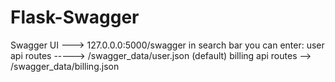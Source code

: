 # Flask-Swagger
Swagger UI ---> 127.0.0.0:5000/swagger
in search bar you can enter:
  user api routes -----> /swagger_data/user.json (default)
  billing api routes --> /swagger_data/billing.json
